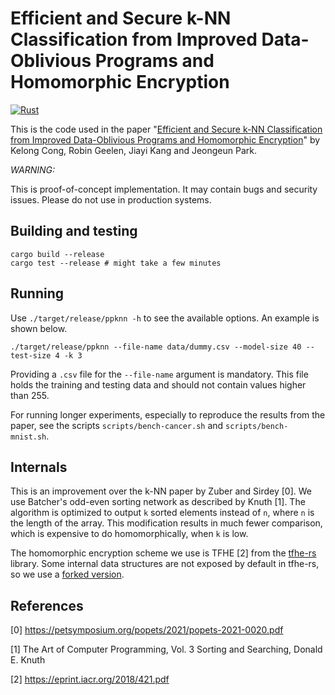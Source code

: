 # Efficient and Secure k-NN Classification from Improved Data-Oblivious Programs and Homomorphic Encryption

[![Rust](https://github.com/kc1212/ppknn/actions/workflows/rust.yml/badge.svg)](https://github.com/kc1212/ppknn/actions/workflows/rust.yml)

This is the code used in the paper "[Efficient and Secure k-NN Classification from Improved Data-Oblivious Programs and Homomorphic Encryption](https://eprint.iacr.org/2023/852)" by Kelong Cong, Robin Geelen, Jiayi Kang and Jeongeun Park.

*WARNING:*

This is proof-of-concept implementation. It may contain bugs and security issues. Please do not use in production systems.

## Building and testing
```
cargo build --release
cargo test --release # might take a few minutes
```

## Running
Use `./target/release/ppknn -h` to see the available options.
An example is shown below.
```
./target/release/ppknn --file-name data/dummy.csv --model-size 40 --test-size 4 -k 3
```

Providing a `.csv` file for the `--file-name` argument is mandatory.
This file holds the training and testing data
and should not contain values higher than 255.

For running longer experiments,
especially to reproduce the results from the paper,
see the scripts `scripts/bench-cancer.sh` and `scripts/bench-mnist.sh`.

## Internals

This is an improvement over the k-NN
paper by Zuber and Sirdey [0].
We use Batcher's odd-even sorting network
as described by Knuth [1].
The algorithm is optimized to output `k`
sorted elements instead of `n`,
where `n` is the length of the array.
This modification results in much fewer comparison,
which is expensive to do homomorphically,
when `k` is low.

The homomorphic encryption scheme we use is TFHE [2]
from the [tfhe-rs](tfhe.rs) library.
Some internal data structures are not exposed
by default in tfhe-rs, so we use a
[forked version](https://github.com/kc1212/tfhe-rs/tree/expose-sk).

## References

[0] https://petsymposium.org/popets/2021/popets-2021-0020.pdf

[1] The Art of Computer Programming, Vol. 3 Sorting and Searching, Donald E. Knuth

[2] https://eprint.iacr.org/2018/421.pdf
